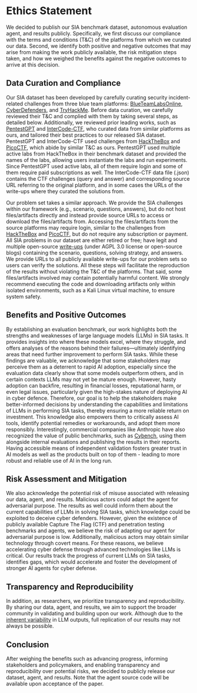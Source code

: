 # Ethics Statement

We decided to publish our SIA benchmark dataset, autonomous evaluation agent, and results publicly. Specifically, we first discuss our compliance with the terms and conditions (T&C) of the platforms from which we curated our data. Second, we identify both positive and negative outcomes that may arise from making the work publicly available, the risk mitigation steps taken, and how we weighed the benefits against the negative outcomes to arrive at this decision.

## Data Curation and Compliance

Our SIA dataset has been developed by carefully curating security incident-related challenges from three blue team platforms: [BlueTeamLabsOnline](https://blueteamlabs.online/), [CyberDefenders](https://cyberdefenders.org/), and [TryHackMe](https://tryhackme.com/). Before data curation, we carefully reviewed their T&C and complied with them by taking several steps, as detailed below. Additionally, we reviewed prior leading works, such as [PentestGPT](https://www.usenix.org/conference/usenixsecurity24/presentation/deng) and [InterCode-CTF](https://openreview.net/forum?id=KOZwk7BFc3), who curated data from similar platforms as ours, and tailored their best practices to our released SIA dataset. PentestGPT and InterCode-CTF used challenges from [HackTheBox](https://www.hackthebox.com/) and [PicoCTF](https://picoctf.org/), which abide by similar T&C as ours. PentestGPT used multiple active labs from HackTheBox in their benchmark dataset and provided the names of the labs, allowing users instantiate the labs and run experiments. Since PentestGPT used active labs, all of them require login and some of them require paid subscriptions as well. The InterCode-CTF data file (.json) contains the CTF challenges (query and answer) and corresponding source URL referring to the original platform, and in some cases the URLs of the write-ups where they curated the solutions from.

Our problem set takes a similar approach. We provide the SIA challenges within our framework (e.g., scenario, questions, answers), but do not host files/artifacts directly and instead provide source URLs to access or download the files/artifacts from. Accessing the files/artifacts from the source platforms may require login, similar to the challenges from [HackTheBox](https://www.hackthebox.com/) and [PicoCTF](https://picoctf.org/), but do not require any subscription or payment. All SIA problems in our dataset are either retired or free; have legit and multiple open-source [write-ups](https://github.com/Panagiotis-INS/Cyber-Defenders/tree/main) (under AGPL 3.0 license or open-source blogs) containing the scenario, questions, solving strategy, and answers. We provide URLs to all publicly available write-ups for our problem sets so users can verify the solutions. All these steps will facilitate the reproduction of the results without violating the T&C of the platforms. That said, some files/artifacts involved may contain potentially harmful content. We strongly recommend executing the code and downloading artifacts only within isolated environments, such as a Kali Linux virtual machine, to ensure system safety.

## Benefits and Positive Outcomes

By establishing an evaluation benchmark, our work highlights both the strengths and weaknesses of large language models (LLMs) in SIA tasks. It provides insights into where these models excel, where they struggle, and offers analyses of the reasons behind their failures—ultimately identifying areas that need further improvement to perform SIA tasks. While these findings are valuable, we acknowledge that some stakeholders may perceive them as a deterrent to rapid AI adoption, especially since the evaluation data clearly show that some models outperform others, and in certain contexts LLMs may not yet be mature enough. However, hasty adoption can backfire, resulting in financial losses, reputational harm, or even legal issues, particularly given the high-stakes nature of deploying AI in cyber defence. Therefore, our goal is to help the stakeholders make better-informed decisions by understanding the capabilities and limitations of LLMs in performing SIA tasks, thereby ensuring a more reliable return on investment. This knowledge also empowers them to critically assess AI tools, identify potential remedies or workarounds, and adopt them more responsibly. Interestingly, commercial companies like Anthropic have also recognized the value of public benchmarks, such as [Cybench](https://arxiv.org/abs/2408.08926), using them alongside internal evaluations and publishing the results in their reports. Having accessible means of independent validation fosters greater trust in AI models as well as the products built on top of them - leading to more robust and reliable use of AI in the long run.

## Risk Assessment and Mitigation

We also acknowledge the potential risk of misuse associated with releasing our data, agent, and results. Malicious actors could adapt the agent for adversarial purpose. The results as well could inform them about the current capabilities of LLMs in solving SIA tasks, which knowledge could be exploited to deceive cyber defenders. However, given the existence of publicly available Capture The Flag (CTF) and penetration testing benchmarks and agents, we believe the risk of adapting our agent for adversarial purpose is low. Additionally, malicious actors may obtain similar technology through covert means. For these reasons, we believe accelerating cyber defense through advanced technologies like LLMs is critical. Our results track the progress of current LLMs on SIA tasks, identifies gaps, which would accelerate and foster the development of stronger AI agents for cyber defense.

## Transparency and Reproducibility

In addition, as researchers, we prioritize transparency and reproducibility. By sharing our data, agent, and results, we aim to support the broader community in validating and building upon our work. Although due to the [inherent variability](https://arxiv.org/abs/2501.19393) in LLM outputs, full replication of our results may not always be possible.

## Conclusion

After weighing the benefits such as advancing progress, informing stakeholders and policymakers, and enabling transparency and reproducibility over potential risks, we decided to publicly release our dataset, agent, and results. Note that the agent source code will be available upon acceptance of the paper.